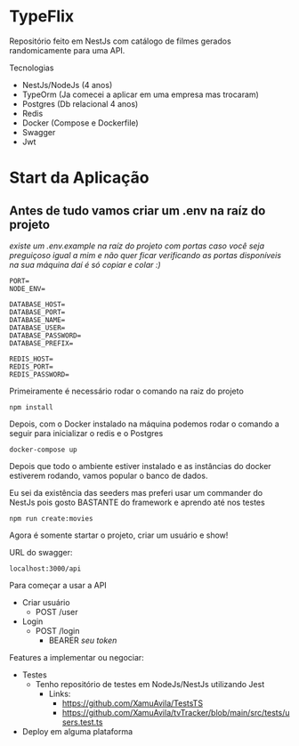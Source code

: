 # TypeFlix

Repositório feito em NestJs com catálogo de filmes gerados
randomicamente para uma API.

Tecnologias 
* NestJs/NodeJs (4 anos)
* TypeOrm (Ja comecei a aplicar em uma empresa mas trocaram)
* Postgres (Db relacional 4 anos)
* Redis 
* Docker (Compose e Dockerfile)
* Swagger
* Jwt

# Start da Aplicação

## Antes de tudo vamos criar um .env na raíz do projeto 
_existe um .env.example na raíz do projeto com portas caso você seja preguiçoso igual a mim e não quer ficar verificando as portas disponíveis na sua máquina daí é só copiar e colar :)_
```
PORT=
NODE_ENV=

DATABASE_HOST=
DATABASE_PORT=
DATABASE_NAME=
DATABASE_USER=
DATABASE_PASSWORD=
DATABASE_PREFIX=

REDIS_HOST=
REDIS_PORT=
REDIS_PASSWORD=
```

Primeiramente é necessário rodar o comando na raiz do projeto
```
npm install
```
Depois, com o Docker instalado na máquina podemos rodar o comando a seguir
para inicializar o redis e o Postgres
```
docker-compose up
```

Depois que todo o ambiente estiver instalado e as instâncias
do docker estiverem rodando, vamos popular o banco de dados.

Eu sei da existência das seeders mas preferi usar um commander do 
NestJs pois gosto BASTANTE do framework e aprendo até nos testes

``` 
npm run create:movies
```

Agora é somente startar o projeto, criar um usuário e show!


URL do swagger: 
```
localhost:3000/api
```

Para começar a usar a API
* Criar usuário
  * POST /user
* Login
  * POST /login
    * BEARER _seu token_

Features a implementar ou negociar:
* Testes
  * Tenho repositório de testes em NodeJs/NestJs utilizando Jest
    * Links: 
      * https://github.com/XamuAvila/TestsTS
      * https://github.com/XamuAvila/tvTracker/blob/main/src/tests/users.test.ts
* Deploy em alguma plataforma


